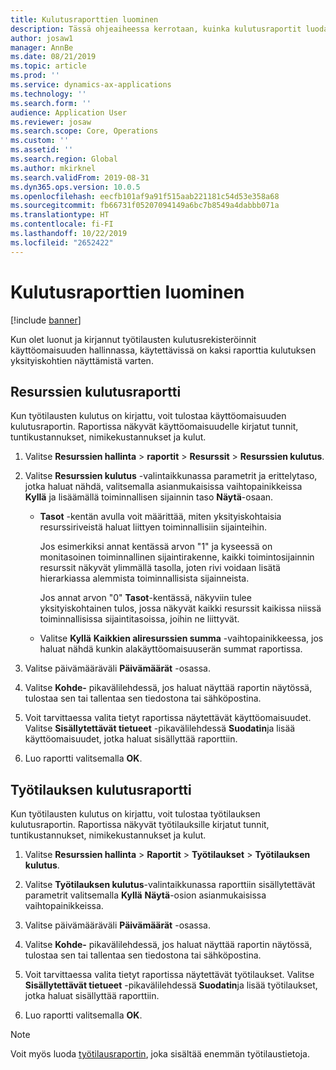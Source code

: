 ```yaml
---
title: Kulutusraporttien luominen
description: Tässä ohjeaiheessa kerrotaan, kuinka kulutusraportit luodaan resurssien hallinnassa.
author: josaw1
manager: AnnBe
ms.date: 08/21/2019
ms.topic: article
ms.prod: ''
ms.service: dynamics-ax-applications
ms.technology: ''
ms.search.form: ''
audience: Application User
ms.reviewer: josaw
ms.search.scope: Core, Operations
ms.custom: ''
ms.assetid: ''
ms.search.region: Global
ms.author: mkirknel
ms.search.validFrom: 2019-08-31
ms.dyn365.ops.version: 10.0.5
ms.openlocfilehash: eecfb101af9a91f515aab221181c54d53e358a68
ms.sourcegitcommit: fb66731f05207094149a6bc7b8549a4dabbb071a
ms.translationtype: HT
ms.contentlocale: fi-FI
ms.lasthandoff: 10/22/2019
ms.locfileid: "2652422"
---
```

# <a name="create-consumption-reports"></a>Kulutusraporttien luominen

[!include [banner](../../includes/banner.md)]

 

Kun olet luonut ja kirjannut työtilausten kulutusrekisteröinnit käyttöomaisuuden hallinnassa, käytettävissä on kaksi raporttia kulutuksen yksityiskohtien näyttämistä varten.


## <a name="asset-consumption-report"></a>Resurssien kulutusraportti

Kun työtilausten kulutus on kirjattu, voit tulostaa käyttöomaisuuden kulutusraportin. Raportissa näkyvät käyttöomaisuudelle kirjatut tunnit, tuntikustannukset, nimikekustannukset ja kulut.

1. Valitse **Resurssien hallinta** > **raportit** > **Resurssit** > **Resurssien kulutus**.

2. Valitse **Resurssien kulutus** -valintaikkunassa parametrit ja erittelytaso, jotka haluat nähdä, valitsemalla asianmukaisissa vaihtopainikkeissa **Kyllä** ja lisäämällä toiminnallisen sijainnin taso **Näytä**-osaan.
    - **Tasot** -kentän avulla voit määrittää, miten yksityiskohtaisia resurssiriveistä haluat liittyen toiminnallisiin sijainteihin. 
    
        Jos esimerkiksi annat kentässä arvon "1" ja kyseessä on monitasoinen toiminnallinen sijaintirakenne, kaikki toimintosijainnin resurssit näkyvät ylimmällä tasolla, joten rivi voidaan lisätä hierarkiassa alemmista toiminnallisista sijainneista. 
        
        Jos annat arvon "0" **Tasot**-kentässä, näkyviin tulee yksityiskohtainen tulos, jossa näkyvät kaikki resurssit kaikissa niissä toiminnallisissa sijaintitasoissa, joihin ne liittyvät. 
        
    - Valitse **Kyllä** **Kaikkien aliresurssien summa** -vaihtopainikkeessa, jos haluat nähdä kunkin alakäyttöomaisuuserän summat raportissa.

3. Valitse päivämääräväli **Päivämäärät** -osassa.

4. Valitse **Kohde-** pikavälilehdessä, jos haluat näyttää raportin näytössä, tulostaa sen tai tallentaa sen tiedostona tai sähköpostina.

5. Voit tarvittaessa valita tietyt raportissa näytettävät käyttöomaisuudet. Valitse **Sisällytettävät tietueet** -pikavälilehdessä **Suodatin**ja lisää käyttöomaisuudet, jotka haluat sisällyttää raporttiin.

6. Luo raportti valitsemalla **OK**.


## <a name="work-order-consumption-report"></a>Työtilauksen kulutusraportti

Kun työtilausten kulutus on kirjattu, voit tulostaa työtilauksen kulutusraportin. Raportissa näkyvät työtilauksille kirjatut tunnit, tuntikustannukset, nimikekustannukset ja kulut.

1. Valitse **Resurssien hallinta** > **Raportit** > **Työtilaukset** > **Työtilauksen kulutus**.

2. Valitse **Työtilauksen kulutus**-valintaikkunassa raporttiin sisällytettävät parametrit valitsemalla **Kyllä** **Näytä**-osion asianmukaisissa vaihtopainikkeissa.

3. Valitse päivämääräväli **Päivämäärät** -osassa.

4. Valitse **Kohde-** pikavälilehdessä, jos haluat näyttää raportin näytössä, tulostaa sen tai tallentaa sen tiedostona tai sähköpostina.

5. Voit tarvittaessa valita tietyt raportissa näytettävät työtilaukset. Valitse **Sisällytettävät tietueet** -pikavälilehdessä **Suodatin**ja lisää työtilaukset, jotka haluat sisällyttää raporttiin.

6. Luo raportti valitsemalla **OK**.


>[!NOTE]
>Voit myös luoda [työtilausraportin](../work-orders/work-order-report.md), joka sisältää enemmän työtilaustietoja.

